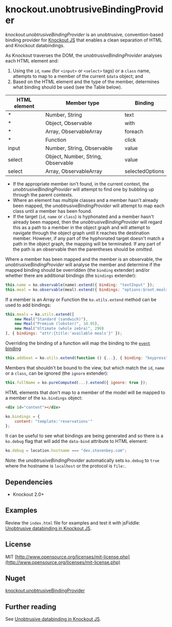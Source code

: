 ﻿knockout.unobtrusiveBindingProvider
================
*knockout.unobtrusiveBindingProvider* is an unobtrusive, convention-based binding provider for [Knockout JS](http://knockoutjs.com/) that enables a clean separation of HTML and Knockout databindings.


As Knockout traverses the DOM,  the *unobtrusiveBindingProvider* analyses each HTML element and:

1. Using the `id`, `name` (for `<input>` or `<select>` tags) or a `class` name, attempts to map to a member of the current `$data` object; and
2. Based on the HTML element and the type of the member, determines what binding should be used (see the Table below).

| HTML element | Member type | Binding |
|--------------|-------------|---------|
| \* | Number, String |	text |
| \* | Object, Observable | with |
| \* | Array, ObservableArray | foreach |
| \* | Function | click |
| input | Number, String, Observable | value |
| select | Object, Number, String, Observable | value |
| select | Array, ObservableArray | selectedOptions |

* If the appropriate member isn't found, in the current context, the *unobtrusiveBindingProvider* will attempt to find one by bubbling up through the parent contexts.
* Where an element has multiple classes and a member hasn't already been mapped, the *unobtrusiveBindingProvider* will attempt to map each class until a member has been found.
* If the target (`id`, `name` or `class`) is hyphonated and a member hasn't already been mapped, then the *unobtrusiveBindingProvider* will regard this as a path to a member in the object graph and will attempt to navigate through the object graph until it reaches the destination member. However, if any part of the hyphonated target doesn't match a path in the object graph, the mapping will be terminated. If any part of the path is an observable then the parentheses should be *omitted*.

Where a member has been mapped and the member is an observable, the *unobtrusiveBindingProvider* will analyse the member and determine if the mapped binding should be overridden (the `binding` extender) and/or whether there are additional bindings (the `bindings` extender):

```js
this.name = ko.observable(name).extend({ binding: "textInput" });
this.meal = ko.observable(meal).extend({ bindings: "options:$root.meals,optionsText:'name'" });
```

If a member is an Array or Function the `ko.utils.extend` method can be used to add bindings:

```js
this.meals = ko.utils.extend([
    new Meal("Standard (sandwich)"),
    new Meal("Premium (lobster)", 34.95),
    new Meal("Ultimate (whole zebra)", 290)
], { bindings: "attr:{title:'available meals'}" });
```

Overriding the binding of a function will map the binding to the [`event` binding](http://knockoutjs.com/documentation/event-binding.html)

```js
this.addSeat = ko.utils.extend(function () {...}, { binding: "keypress" });
```

Members that shouldn't be bound to the view, but which match the `id`, `name` or a `class`, can be ignored (the `ignore` extender):

```js
this.fullName = ko.pureComputed(...).extend({ ignore: true });
```

HTML elements that don't map to a member of the model will be mapped to a member of the `ko.bindings` object:

```html
<div id="content"></div>
```

```js
ko.bindings = {
    content: "template:'reservations'"
};
```

It can be useful to see what bindings are being generated and so there is a `ko.debug` flag that will add the `data-bind` attribute to HTML element:

```js
ko.debug = location.hostname === "dev.stevenbey.com";
```

Note: the *unobtrusiveBindingProvider* automatically sets `ko.debug` to `true` where the hostname is `localhost` or the protocol is `file:`.

Dependencies
------------
* Knockout 2.0+

Examples
--------
Review the `index.html` file for examples and test it with jsFiddle: [Unobtrusive databinding in Knockout JS](http://jsfiddle.net/stevenbey/nhbygo49/).

License
-------
MIT [http://www.opensource.org/licenses/mit-license.php](http://www.opensource.org/licenses/mit-license.php)

Nuget
-----
[knockout.unobtrusiveBindingProvider](https://www.nuget.org/packages/knockout.unobtrusiveBindingProvider/)

Further reading
---------------
See [Unobtrusive databinding in Knockout JS](http://stevenbey.com/unobtrusive-databinding-in-knockout-js).